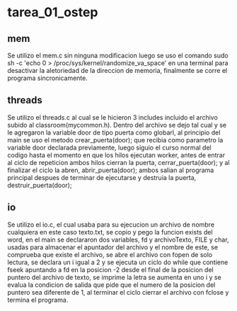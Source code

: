 # tarea_01_ostep

## mem
 Se utilizo el mem.c sin ninguna modificacion luego se uso el comando 
sudo sh -c 'echo 0 > /proc/sys/kernel/randomize_va_space' en una terminal 
para desactivar la aletoriedad de la direccion de memoria, finalmente se corre el programa
sincronicamente.

## threads
Se utilizo el threads.c  al cual se le hicieron 3 includes incluido el archivo subido al classroom(mycommon.h). 
Dentro del archivo se dejo tal cual y se le agregaron la variable door de tipo puerta como globarl, al principio del main se uso el
metodo crear_puerta(door); que recibia como parametro la variable door declarada previamente, luego siguio el curso normal del codigo hasta el momento en
que los hilos ejecutan worker, antes de entrar al ciclo de repeticion ambos hilos cierran la puerta, cerrar_puerta(door); y al finalizar el ciclo la abren,
abrir_puerta(door); ambos salian al programa principal despues de terminar de ejecutarse y destruia la puerta, destruir_puerta(door);

## io
Se utilizo el io.c, el cual usaba para su ejecucion un archivo de nombre cualquiera en este caso texto.txt, se copio y pego la funcion exists del word, en el main se declararon dos variables, fd y archivoTexto, FILE y char, usadas para almacenar el apuntador del archivo y el nombre de este, se comprueba que existe el archivo, se abre el archivo con fopen de solo lectura, se declara un i igual a 2 y se ejecuta un ciclo do while que contiene fseek apuntando a fd en la posicion -2 desde el final de la posicion del puntero del archivo de texto, se imprime la letra se aumenta en uno i y se evalua la condicion de salida que pide que el numero de la posicion del puntero sea diferente de 1, al terminar el ciclo cierrar el archivo con fclose y termina el programa.


